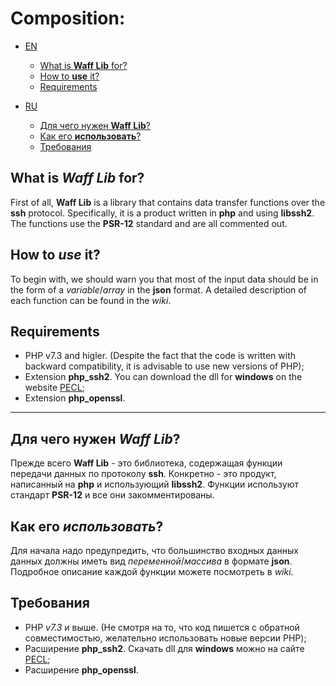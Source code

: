# Composition:
-  [EN](#EN)
    - [What is __Waff Lib__ for?](#EN_what)
    - [How to __use__ it?](#EN_use)
    - [Requirements](#EN_req)

-  [RU](#RU)
    - [Для чего нужен __Waff Lib__?](#RU_what)
    - [Как его __использовать__?](#RU_use)
    - [Требования](#RU_req)
    
<a name="EN"></a>
<a name="EN_what"></a>
## What is _Waff Lib_ for? 
First of all, __Waff Lib__ is a library that contains data transfer functions over the __ssh__ protocol. Specifically, it is a product written in __php__ and using __libssh2__. The functions use the __PSR-12__ standard and are all commented out.

<a name="EN_use"></a>
## How to _use_ it?
To begin with, we should warn you that most of the input data should be in the form of a _variable_/_array_ in the **json** format. A detailed description of each function can be found in the _wiki_.
<a name="EN_req"></a>
## Requirements

- PHP v7.3 and higler. (Despite the fact that the code is written with backward compatibility, it is advisable to use new versions of PHP);
- Extension **php_ssh2**. You can download the dll for **windows** on the website [PECL](https://pecl.php.net/package/ssh2);
- Extension **php_openssl**.

----

<a name="RU"></a>
<a name="RU_what"></a>
## Для чего нужен _Waff Lib_?
Прежде всего __Waff Lib__ - это библиотека, содержащая функции передачи данных по протоколу __ssh__. Конкретно - это продукт, написанный на __php__ и использующий __libssh2__. Функции используют стандарт __PSR-12__ и все они закомментированы.

<a name="RU_use"></a>
## Как его _использовать_?
Для начала надо предупредить, что большинство входных данных данных должны иметь вид _переменной_/_массива_ в формате **json**. Подробное описание каждой функции можете посмотреть в _wiki_.

<a name="RU_req"></a>
## Требования
- PHP *v7.3* и выше. (Не смотря на то, что код пишется с обратной совместимостью, желательно использовать новые версии PHP);
- Расширение **php_ssh2**. Скачать dll для **windows** можно на сайте [PECL](https://pecl.php.net/package/ssh2);
- Расширение **php_openssl**.


